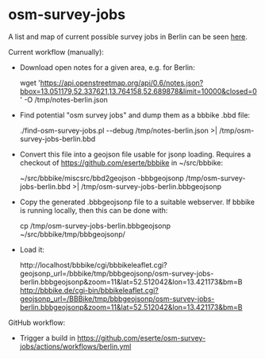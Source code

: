 # osm-survey-jobs

A list and map of current possible survey jobs in Berlin can be seen [here](http://bbbike.de/cgi-bin/bbbikeleaflet.cgi?geojsonp_url=https%3A//eserte.github.io/osm-survey-jobs/osm-survey-jobs-berlin.bbbgeojsonp&zoom=11&lat=52.512042&lon=13.421173&bm=B&devel=1).

Current workflow (manually):

* Download open notes for a given area, e.g. for Berlin:

    wget 'https://api.openstreetmap.org/api/0.6/notes.json?bbox=13.051179,52.337621,13.764158,52.689878&limit=10000&closed=0' -O /tmp/notes-berlin.json

* Find potential "osm survey jobs" and dump them as a bbbike .bbd file:

    ./find-osm-survey-jobs.pl --debug /tmp/notes-berlin.json >| /tmp/osm-survey-jobs-berlin.bbd

* Convert this file into a geojson file usable for jsonp loading. Requires a checkout of https://github.com/eserte/bbbike in ~/src/bbbike:

    ~/src/bbbike/miscsrc/bbd2geojson -bbbgeojsonp /tmp/osm-survey-jobs-berlin.bbd >| /tmp/osm-survey-jobs-berlin.bbbgeojsonp

* Copy the generated .bbbgeojsonp file to a suitable webserver. If bbbike is running locally, then this can be done with:

    cp /tmp/osm-survey-jobs-berlin.bbbgeojsonp ~/src/bbbike/tmp/bbbgeojsonp/

* Load it:

    http://localhost/bbbike/cgi/bbbikeleaflet.cgi?geojsonp_url=/bbbike/tmp/bbbgeojsonp/osm-survey-jobs-berlin.bbbgeojsonp&zoom=11&lat=52.512042&lon=13.421173&bm=B
    http://bbbike.de/cgi-bin/bbbikeleaflet.cgi?geojsonp_url=/BBBike/tmp/bbbgeojsonp/osm-survey-jobs-berlin.bbbgeojsonp&zoom=11&lat=52.512042&lon=13.421173&bm=B

GitHub workflow:

* Trigger a build in https://github.com/eserte/osm-survey-jobs/actions/workflows/berlin.yml
